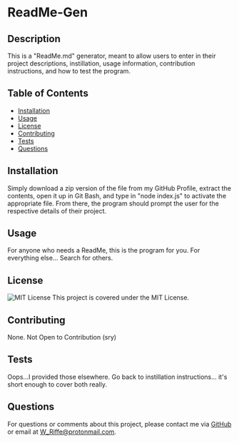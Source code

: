 # ReadMe-Gen

  ## Description
  This is a "ReadMe.md" generator, meant to allow users to enter in their project descriptions, instillation, usage information, contribution instructions, and how to test the program.

  ## Table of Contents
  - [Installation](#installation)
  - [Usage](#usage)
  - [License](#license)
  - [Contributing](#contributing)
  - [Tests](#tests)
  - [Questions](#questions)

  ## Installation
  Simply download a zip version of the file from my GitHub Profile, extract the contents, open it up in Git Bash, and type in "node index.js" to activate the appropriate file. From there, the program should prompt the user for the respective details of their project. 

  ## Usage
  For anyone who needs a ReadMe, this is the program for you. For everything else... Search for others.

  ## License
  ![MIT License](https://img.shields.io/badge/License-MIT-blue.svg)
  This project is covered under the MIT License.

  ## Contributing
  None. Not Open to Contribution (sry)

  ## Tests
  Oops...I provided those elsewhere. Go back to instillation instructions... it's short enough to cover both really.

  ## Questions
  For questions or comments about this project, please contact me via [GitHub](https://github.com/Will-Riffe) or email at W_Riffe@protonmail.com.
  